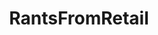 ---
title: RantsFromRetail
crosslinks:
- TalesFromRetail
- TalesFromYourServer
- PTSDfromRetail
- TalesFromAdultStores
- Shoplifting
- AskRetail
- childfree
- TalesFromThePizzaGuy
- IAmA
- TalesFromFastFood
- MaliciousCompliance
- LateStageCapitalism
---